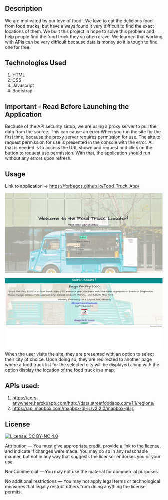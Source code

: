 # <Food Truck Locator>

## Description

We are motivated by our love of food!. We love to eat the delicious food from food trucks, but have always found it very difficult to find the exact locations of them. We built this project in hope to solve this problem and help people find the food truck they so often crave. We learned that working with APIs can be very difficult because data is money so it is tough to find one for free.

## Technologies Used

1. HTML
2. CSS
3. Javascript
4. Bootstrap

## Important - Read Before Launching the Application

Because of the API security setup, we are using a proxy server to pull the data from the source. This can cause an error When you run the site for the first time, because the proxy server requires permission for use. The site to request permission for use is presented in the console with the error. All that is needed is to access the URL shown and request and click on the button to request use permission. With that, the application should run without any errors upon refresh.

## Usage

Link to application -> https://forbegos.github.io/Food_Truck_App/

![](./assets/Img/landing.PNG)

![](./assets/Img/results.PNG)
When the user visits the site, they are presented with an option to select their city of choice. Upon doing so, they are redirected to another page where a food truck list for the selected city will be displayed along with the option display the location of the food truck in a map.

## APIs used:

1. https://cors-anywhere.herokuapp.com/http://data.streetfoodapp.com/1.1/regions/
2. https://api.mapbox.com/mapbox-gl-js/v2.2.0/mapbox-gl.js

## License

[![License: CC BY-NC 4.0](https://licensebuttons.net/l/by-nc/4.0/80x15.png)](https://creativecommons.org/licenses/by-nc/4.0/)

Attribution — You must give appropriate credit, provide a link to the license, and indicate if changes were made. You may do so in any reasonable manner, but not in any way that suggests the licensor endorses you or your use.

NonCommercial — You may not use the material for commercial purposes.

No additional restrictions — You may not apply legal terms or technological measures that legally restrict others from doing anything the license permits.
